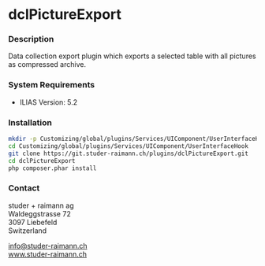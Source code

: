 dclPictureExport
============

### Description
Data collection export plugin which exports a selected table with all pictures as compressed archive.

### System Requirements
- ILIAS Version: 5.2

### Installation
```bash
mkdir -p Customizing/global/plugins/Services/UIComponent/UserInterfaceHook
cd Customizing/global/plugins/Services/UIComponent/UserInterfaceHook
git clone https://git.studer-raimann.ch/plugins/dclPictureExport.git
cd dclPictureExport
php composer.phar install
```

### Contact
studer + raimann ag  
Waldeggstrasse 72  
3097 Liebefeld  
Switzerland  

info@studer-raimann.ch  
www.studer-raimann.ch 